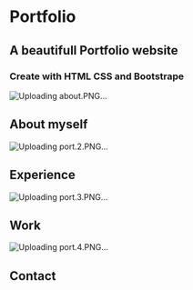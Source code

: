 # Portfolio
## A beautifull Portfolio website 
### Create with HTML CSS and Bootstrape

![Uploading about.PNG…]("https://user-images.githubusercontent.com/83493597/121009430-36ed8880-c7a5-11eb-9fa1-d2aa2bda8c3f.PNG")

## About myself

![Uploading port.2.PNG…]("https://user-images.githubusercontent.com/83493597/121009760-98adf280-c7a5-11eb-8e61-4015c8e6d797.PNG">)

## Experience

![Uploading port.3.PNG…]("https://user-images.githubusercontent.com/83493597/121010081-01956a80-c7a6-11eb-8691-c145dd788b0a.PNG">)

## Work

![Uploading port.4.PNG…]("https://user-images.githubusercontent.com/83493597/121010277-428d7f00-c7a6-11eb-9d4b-8baa245e1a94.PNG">)

## Contact

